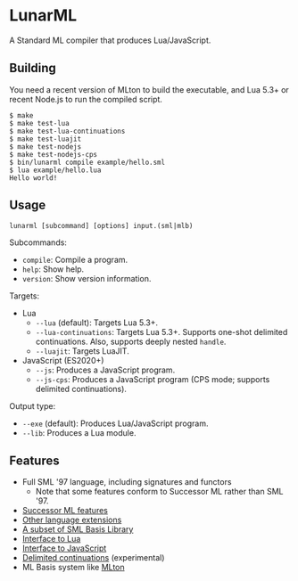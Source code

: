 # LunarML

A Standard ML compiler that produces Lua/JavaScript.

## Building

You need a recent version of MLton to build the executable, and Lua 5.3+ or recent Node.js to run the compiled script.

```sh-session
$ make
$ make test-lua
$ make test-lua-continuations
$ make test-luajit
$ make test-nodejs
$ make test-nodejs-cps
$ bin/lunarml compile example/hello.sml
$ lua example/hello.lua
Hello world!
```

## Usage

```
lunarml [subcommand] [options] input.(sml|mlb)
```

Subcommands:

* `compile`: Compile a program.
* `help`: Show help.
* `version`: Show version information.

Targets:

* Lua
    * `--lua` (default): Targets Lua 5.3+.
    * `--lua-continuations`: Targets Lua 5.3+. Supports one-shot delimited continuations. Also, supports deeply nested `handle`.
    * `--luajit`: Targets LuaJIT.
* JavaScript (ES2020+)
    * `--js`: Produces a JavaScript program.
    * `--js-cps`: Produces a JavaScript program (CPS mode; supports delimited continuations).

Output type:

* `--exe` (default): Produces Lua/JavaScript program.
* `--lib`: Produces a Lua module.

## Features

* Full SML '97 language, including signatures and functors
    * Note that some features conform to Successor ML rather than SML '97.
* [Successor ML features](doc/SuccessorML.md)
* [Other language extensions](doc/Extensions.md)
* [A subset of SML Basis Library](doc/BasisLibrary.md)
* [Interface to Lua](doc/LuaInterface.md)
* [Interface to JavaScript](doc/JavaScriptInterface.md)
* [Delimited continuations](doc/DelimitedContinuations.md) (experimental)
* ML Basis system like [MLton](http://mlton.org/MLBasis)
